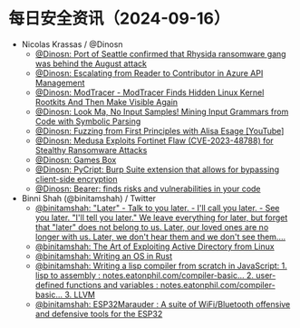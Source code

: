 # 每日安全资讯（2024-09-16）

- Nicolas Krassas / @Dinosn
  - [@Dinosn: Port of Seattle confirmed that Rhysida ransomware gang was behind the August attack](https://twitter.com/Dinosn/status/1835358390836748763)
  - [@Dinosn: Escalating from Reader to Contributor in Azure API Management](https://twitter.com/Dinosn/status/1835358374373822950)
  - [@Dinosn: ModTracer - ModTracer Finds Hidden Linux Kernel Rootkits And Then Make Visible Again](https://twitter.com/Dinosn/status/1835326448464167411)
  - [@Dinosn: Look Ma, No Input Samples! Mining Input Grammars from Code with Symbolic Parsing](https://twitter.com/Dinosn/status/1835154888906477865)
  - [@Dinosn: Fuzzing from First Principles with Alisa Esage [YouTube]](https://twitter.com/Dinosn/status/1835154372742758677)
  - [@Dinosn: Medusa Exploits Fortinet Flaw (CVE-2023-48788) for Stealthy Ransomware Attacks](https://twitter.com/Dinosn/status/1835154245353455944)
  - [@Dinosn: Games Box](https://twitter.com/Dinosn/status/1835154182187151380)
  - [@Dinosn: PyCript: Burp Suite extension that allows for bypassing client-side encryption](https://twitter.com/Dinosn/status/1835147947584991483)
  - [@Dinosn: Bearer: finds risks and vulnerabilities in your code](https://twitter.com/Dinosn/status/1835147907466428519)
- Binni Shah (@binitamshah) / Twitter
  - [@binitamshah: "Later" - Talk to you later. - I'll call you later. - See you later. "I'll tell you later." We leave everything for later, but forget that "later" does not belong to us. Later, our loved ones are no longer with us. Later, we don't hear them and we don't see them.…](https://twitter.com/binitamshah/status/1835461325075443969)
  - [@binitamshah: The Art of Exploiting Active Directory from Linux](https://twitter.com/binitamshah/status/1835331013590831563)
  - [@binitamshah: Writing an OS in Rust](https://twitter.com/binitamshah/status/1835322463955087417)
  - [@binitamshah: Writing a lisp compiler from scratch in JavaScript: 1. lisp to assembly : notes.eatonphil.com/compiler-basic… 2. user-defined functions and variables : notes.eatonphil.com/compiler-basic… 3. LLVM](https://twitter.com/binitamshah/status/1835321038860902647)
  - [@binitamshah: ESP32Marauder : A suite of WiFi/Bluetooth offensive and defensive tools for the ESP32](https://twitter.com/binitamshah/status/1835317084995338729)
